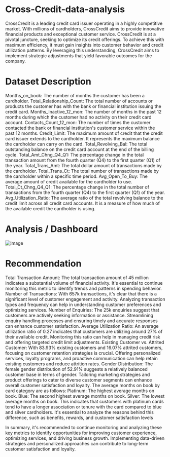 # Cross-Credit-data-analysis
CrossCredit is a leading credit card issuer operating in a highly competitive market. With millions of cardholders, CrossCredit aims to provide innovative financial products and exceptional customer service.
CrossCredit is at a pivotal juncture, seeking to optimize its credit offerings. To achieve this with maximum efficiency, it must gain insights into customer behavior and credit utilization patterns. By leveraging this understanding, CrossCredit aims to implement strategic adjustments that yield favorable outcomes for the company.
# Dataset Description
Months_on_book: The number of months the customer has been a cardholder.
Total_Relationship_Count: The total number of accounts or products the customer has with the bank or financial institution issuing the credit card.
Months_Inactive_12_mon: The number of months in the past 12 months during which the customer had no activity on their credit card account.
Contacts_Count_12_mon: The number of times the customer contacted the bank or financial institution's customer service within the past 12 months.
Credit_Limit: The maximum amount of credit that the credit card issuer extends to the cardholder. It represents the maximum balance the cardholder can carry on the card.
Total_Revolving_Bal: The total outstanding balance on the credit card account at the end of the billing cycle.
Total_Amt_Chng_Q4_Q1: The percentage change in the total transaction amount from the fourth quarter (Q4) to the first quarter (Q1) of the year.
Total_Trans_Amt: The total dollar amount of transactions made by the cardholder.
Total_Trans_Ct: The total number of transactions made by the cardholder within a specific time period.
Avg_Open_To_Buy: The average amount of credit available for the cardholder to use.
Total_Ct_Chng_Q4_Q1: The percentage change in the total number of transactions from the fourth quarter (Q4) to the first quarter (Q1) of the year.
Avg_Utilization_Ratio: The average ratio of the total revolving balance to the credit limit across all credit card accounts. It is a measure of how much of the available credit the cardholder is using.
# Analysis / Dashboard
![image](https://github.com/Mizlizzy/Cross-Credit-data-analysis/assets/125541494/de0f1080-2a1b-480c-bb56-44eaa215e867)
# Recommendation
Total Transaction Amount: The total transaction amount of 45 million indicates a substantial volume of financial activity. It's essential to continue monitoring this metric to identify trends and patterns in spending behavior.
Number of Transactions: With 657k transactions, it's clear that there is a significant level of customer engagement and activity. Analyzing transaction types and frequency can help in understanding customer preferences and optimizing services.
Number of Enquiries: The 25k enquiries suggest that customers are actively seeking information or assistance. Streamlining enquiry handling processes and ensuring timely and accurate responses can enhance customer satisfaction.
Average Utilization Ratio: An average utilization ratio of 0.27 indicates that customers are utilizing around 27% of their available credit. Monitoring this ratio can help in managing credit risk and offering targeted credit limit adjustments.
Existing Customer vs. Attrited Customer: With 83.93% existing customers and 16.07% attrited customers, focusing on customer retention strategies is crucial. Offering personalized services, loyalty programs, and proactive communication can help retain existing customers and reduce attrition rates.
Gender Distribution: The female gender distribution of 52.91% suggests a relatively balanced customer base in terms of gender. Tailoring marketing strategies and product offerings to cater to diverse customer segments can enhance overall customer satisfaction and loyalty.
The average months on book by card category are as follows: Platinum: The highest average months on book. Blue: The second highest average months on book. Silver: The lowest average months on book.
This indicates that customers with platinum cards tend to have a longer association or tenure with the card compared to blue and silver cardholders. It's essential to analyze the reasons behind this difference, such as benefits, rewards, and customer satisfaction levels

In summary, it's recommended to continue monitoring and analyzing these key metrics to identify opportunities for improving customer experience, optimizing services, and driving business growth. Implementing data-driven strategies and personalized approaches can contribute to long-term customer satisfaction and loyalty.





